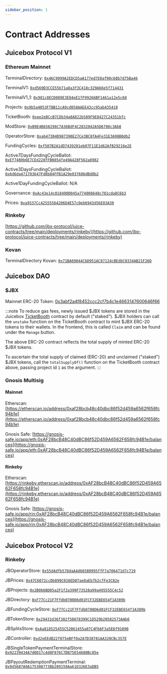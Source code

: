 ```yaml
---
sidebar_position: 1
---
```


# Contract Addresses

## Juicebox Protocol V1

### Ethereum Mainnet

TerminalDirectory: [`0x46C9999A2EDCD5aA177ed7E8af90c68b7d75Ba46`](https://etherscan.io/address/0x46c9999a2edcd5aa177ed7e8af90c68b7d75ba46)

TerminalV1: [`0xd569D3CCE55b71a8a3f3C418c329A66e5f714431`](https://etherscan.io/address/0xd569D3CCE55b71a8a3f3C418c329A66e5f714431)

TerminalV1_1: [`0x981c8ECD009E3E84eE1fF99266BF1461a12e5c68`](https://etherscan.io/address/0x981c8ECD009E3E84eE1fF99266BF1461a12e5c68)

Projects: [`0x9b5a4053FfBB11cA9cd858AAEE43cc95ab435418`](https://etherscan.io/address/0x9b5a4053FfBB11cA9cd858AAEE43cc95ab435418)

TicketBooth: [`0xee2eBCcB7CDb34a8A822b589F9E8427C24351bfc`](https://etherscan.io/address/0xee2eBCcB7CDb34a8A822b589F9E8427C24351bfc)

ModStore: [`0xB9E4B658298C7A36BdF4C2832042A5D6700c3Ab8`](https://etherscan.io/address/0xB9E4B658298C7A36BdF4C2832042A5D6700c3Ab8)

OperatorStore: [`0xab47304D987390E27Ce3BC0fA4Fe31E3A98B0db2`](https://etherscan.io/address/0xab47304D987390E27Ce3BC0fA4Fe31E3A98B0db2)

FundingCycles: [`0xf507B2A1dD7439201eb07F11E1d62AfB29216e2E`](https://etherscan.io/address/0xf507B2A1dD7439201eb07F11E1d62AfB29216e2E)

Active7DaysFundingCycleBallot: [`0xEf7480b6E7CEd228fFB0854fe49A428F562a8982`](https://etherscan.io/address/0xEf7480b6E7CEd228fFB0854fe49A428F562a8982)

Active3DaysFundingCycleBallot: [`0x6d6da471703647Fd8b84FFB1A29e037686dBd8b2`](https://etherscan.io/address/0x6d6da471703647Fd8b84FFB1A29e037686dBd8b2)

Active1DayFundingCycleBallot: N/A

Governance: [`0xAc43e14c018490D045a774008648c701cda8C6b3`](https://etherscan.io/address/0xAc43e14c018490D045a774008648c701cda8C6b3)

Prices: [`0xa9537Cc42555564206D4E57c0eb6943d56E83A30`](https://etherscan.io/address/0xa9537Cc42555564206D4E57c0eb6943d56E83A30)

### Rinkeby

[https://github.com/jbx-protocol/juice-contracts/tree/main/deployments/rinkeby](https://github.com/jbx-protocol/juice-contracts/tree/main/deployments/rinkeby)

### Kovan

TerminalDirectory Kovan: [`0x71BA69044CbD951AC87124cBEdbC0334AB21F26D`](https://kovan.etherscan.io/address/0x71BA69044CbD951AC87124cBEdbC0334AB21F26D)

## Juicebox DAO

### $JBX

Mainnet ERC-20 Token: [0x3abf2a4f8452ccc2cf7b4c1e4663147600646f66](https://etherscan.io/token/0x3abf2a4f8452ccc2cf7b4c1e4663147600646f66)

:::note
To reduce gas fees, newly issued $JBX tokens are stored in the Juicebox [TicketBooth](/dev/deprecated/v1/ticketbooth/) contract by default ("staked"). $JBX holders can call the `unstake` function on the TicketBooth contract to mint $JBX ERC-20 tokens to their wallets. In the frontend, this is called `Claim` and can be found under the `Manage` button.

The above ERC-20 contract reflects the total supply of minted ERC-20 $JBX tokens.

To ascertain the total supply of claimed (ERC-20) and unclaimed ("staked") $JBX tokens, call the `totalSupplyOf()` function on the TicketBooth contract above, passing project id `1` as the argument.
:::

### Gnosis Multisig

#### Mainnet

Etherscan: [https://etherscan.io/address/0xaf28bcb48c40dbc86f52d459a6562f658fc94b1e](https://etherscan.io/address/0xaf28bcb48c40dbc86f52d459a6562f658fc94b1e)

Gnosis Safe: [https://gnosis-safe.io/app/eth:0xAF28bcB48C40dBC86f52D459A6562F658fc94B1e/balances](https://gnosis-safe.io/app/eth:0xAF28bcB48C40dBC86f52D459A6562F658fc94B1e/balances)

#### **Rinkeby**

Etherscan: [https://rinkeby.etherscan.io/address/0xAF28bcB48C40dBC86f52D459A6562F658fc94B1e](https://rinkeby.etherscan.io/address/0xAF28bcB48C40dBC86f52D459A6562F658fc94B1e)

Gnosis Safe: [https://gnosis-safe.io/app/rin:0xAF28bcB48C40dBC86f52D459A6562F658fc94B1e/balances](https://gnosis-safe.io/app/rin:0xAF28bcB48C40dBC86f52D459A6562F658fc94B1e/balances)

## Juicebox Protocol V2

### Rinkeby

JBOperatorStore: [`0x55d4dfb578daA4d60380995ffF7a706471d7c719`](https://rinkeby.etherscan.io/address/0x55d4dfb578daA4d60380995ffF7a706471d7c719)

JBPrices: [`0x47C6072ccDb899C016ED07ae8aEb7b2cfFe3C82e`](https://rinkeby.etherscan.io/address/0x47C6072ccDb899C016ED07ae8aEb7b2cfFe3C82e)

JBProjects: [`0x2B0b6BD05a2F1f2a399F73528a99a495555C4c52`](https://rinkeby.etherscan.io/address/0x2B0b6BD05a2F1f2a399F73528a99a495555C4c52)

JBDirectory: [`0xF77Cc21F7Ffdb0700D6d01FCF32EBE654f1A389b`](https://rinkeby.etherscan.io/address/0xF77Cc21F7Ffdb0700D6d01FCF32EBE654f1A389b)

JBFundingCycleStore: [`0xF77Cc21F7Ffdb0700D6d01FCF32EBE654f1A389b`](https://rinkeby.etherscan.io/address/0xfd6Bc33C9e25c6d9Bbd00b04992E3639E786DCEd)

JBTokenStore: [`0x29431d36f382f50878399C1D529b20582573AAb6`](https://rinkeby.etherscan.io/address/0x29431d36f382f50878399C1D529b20582573AAb6)

JBSplitsStore: [`0xAa818525455C52061455a87C4Fb6F3a5E6f91090`](https://rinkeby.etherscan.io/address/0xAa818525455C52061455a87C4Fb6F3a5E6f91090)

JBController: [`0xd2eEEdB22f075eBFf0a2A7D38781AA320CBc357E`](https://rinkeby.etherscan.io/address/0xd2eEEdB22f075eBFf0a2A7D38781AA320CBc357E)

JBSingleTokenPaymentTerminalStore: [`0x92239434A7d0D17c4d8F876C7DB75E54680Bc85e`](https://rinkeby.etherscan.io/address/0x92239434A7d0D17c4d8F876C7DB75E54680Bc85e)

JBPayoutRedemptionPaymentTerminal: [`0x9d5687A9A175308773Bb289159Aa61D326E3aDB5`](https://rinkeby.etherscan.io/address/0x9d5687A9A175308773Bb289159Aa61D326E3aDB5)
